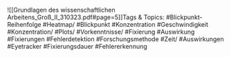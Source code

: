 
![[Grundlagen des wissenschaftlichen Arbeitens_Groß_II_310323.pdf#page=5]]Tags & Topics:
   #Blickpunkt-Reihenfolge
   #Heatmap/
   #Blickpunkt
   #Konzentration
   #Geschwindigkeit
   #Konzentration/
   #Plots/
   #Vorkenntnisse/
   #Fixierung
   #Auswirkung
   #Fixierungen
   #Fehlerdetektion
   #Forschungsmethode
   #Zeit/
   #Auswirkungen
   #Eyetracker
   #Fixierungsdauer
   #Fehlererkennung